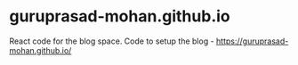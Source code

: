 # guruprasad-mohan.github.io
React code for the blog space.
Code to setup the blog - https://guruprasad-mohan.github.io/
